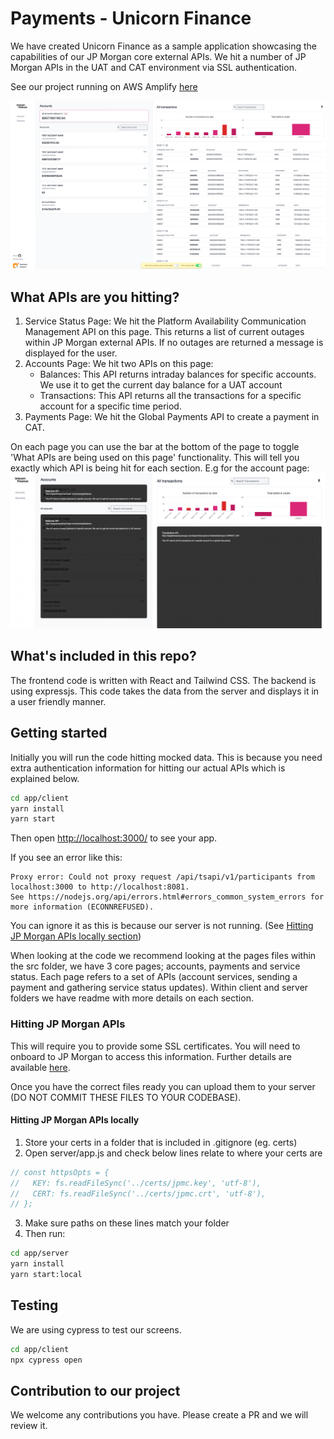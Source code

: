 # Payments - Unicorn Finance

We have created Unicorn Finance as a sample application showcasing the
capabilities of our JP Morgan core external APIs.
We hit a number of JP Morgan
APIs in the UAT and CAT environment via SSL authentication.

See our project running on AWS Amplify
[here](https://www.unicorn-finance-dev.com/)

![Screenshot of Unicorn Finance Account page](account.png "Screenshot of Unicorn Finance")

## What APIs are you hitting?

1. Service Status Page: We hit the Platform Availability Communication
   Management API on this page. This returns a list of current outages within JP
   Morgan external APIs. If no outages are returned a message is displayed for
   the user.
2. Accounts Page: We hit two APIs on this page:
   - Balances: This API returns intraday balances for specific accounts. We use
     it to get the current day balance for a UAT account
   - Transactions: This API returns all the transactions for a specific account
     for a specific time period.
3. Payments Page: We hit the Global Payments API to create a payment in CAT.

On each page you can use the bar at the bottom of the page to toggle 'What APIs are being used on this page' functionality. This will tell you exactly which API is being hit for each section.
E.g for the account page:
![Screenshot of Unicorn Finance showing API details for Accounts page](whatApi.png "Screenshot of Unicorn Finance showing API details for Accounts page")

## What's included in this repo?

The frontend code is written with React and Tailwind CSS. The backend is using expressjs. 
This code takes the data from the server and displays it in a user friendly manner.


## Getting started

Initially you will run the code hitting mocked data.
This is because you need extra authentication information for hitting our actual APIs which is explained below.

```sh
cd app/client
yarn install
yarn start
```

Then open [http://localhost:3000/](http://localhost:3000/) to see your app.

If you see an error like this:

```
Proxy error: Could not proxy request /api/tsapi/v1/participants from localhost:3000 to http://localhost:8081.
See https://nodejs.org/api/errors.html#errors_common_system_errors for more information (ECONNREFUSED).
```

You can ignore it as this is because our server is not running. (See [Hitting JP Morgan APIs locally section](#hitting-jp-morgan-apis-locally))

When looking at the code we recommend looking at the pages files within the src folder, we have 3 core pages; accounts, payments and service status. 
Each page refers to a set of APIs (account services, sending a payment and gathering service status updates).
Within client and server folders we have readme with more details on each section.

### Hitting JP Morgan APIs

This will require you to provide some SSL certificates.
You will need to onboard to JP Morgan to access this information. Further details are available [here](http://developer.jpmorgan.com/).

Once you have the correct files ready you can upload them to your server (DO NOT COMMIT THESE FILES TO YOUR CODEBASE).

#### Hitting JP Morgan APIs locally

1. Store your certs in a folder that is included in .gitignore (eg. certs)
2. Open server/app.js and check below lines relate to where your certs are

```js
// const httpsOpts = {
//   KEY: fs.readFileSync('../certs/jpmc.key', 'utf-8'),
//   CERT: fs.readFileSync('../certs/jpmc.crt', 'utf-8'),
// };
```

3. Make sure paths on these lines match your folder
4. Then run:

```sh
cd app/server
yarn install
yarn start:local
```

## Testing

We are using cypress to test our screens.

```sh
cd app/client
npx cypress open
```

## Contribution to our project

We welcome any contributions you have. Please create a PR and we will review it.

